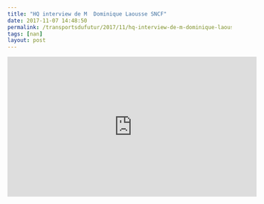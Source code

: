 ```yaml
---
title: "HQ interview de M  Dominique Laousse SNCF"
date: 2017-11-07 14:48:50
permalink: /transportsdufutur/2017/11/hq-interview-de-m-dominique-laousse-sncf.html
tags: [nan]
layout: post
---
```


<iframe width="560" height="315" src="https://www.youtube.com/embed/_PR0lUnYOfE" frameborder="0" allowfullscreen></iframe>
